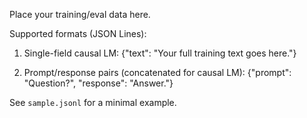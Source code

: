 Place your training/eval data here.

Supported formats (JSON Lines):

1) Single-field causal LM:
   {"text": "Your full training text goes here."}

2) Prompt/response pairs (concatenated for causal LM):
   {"prompt": "Question?", "response": "Answer."}

See `sample.jsonl` for a minimal example.
